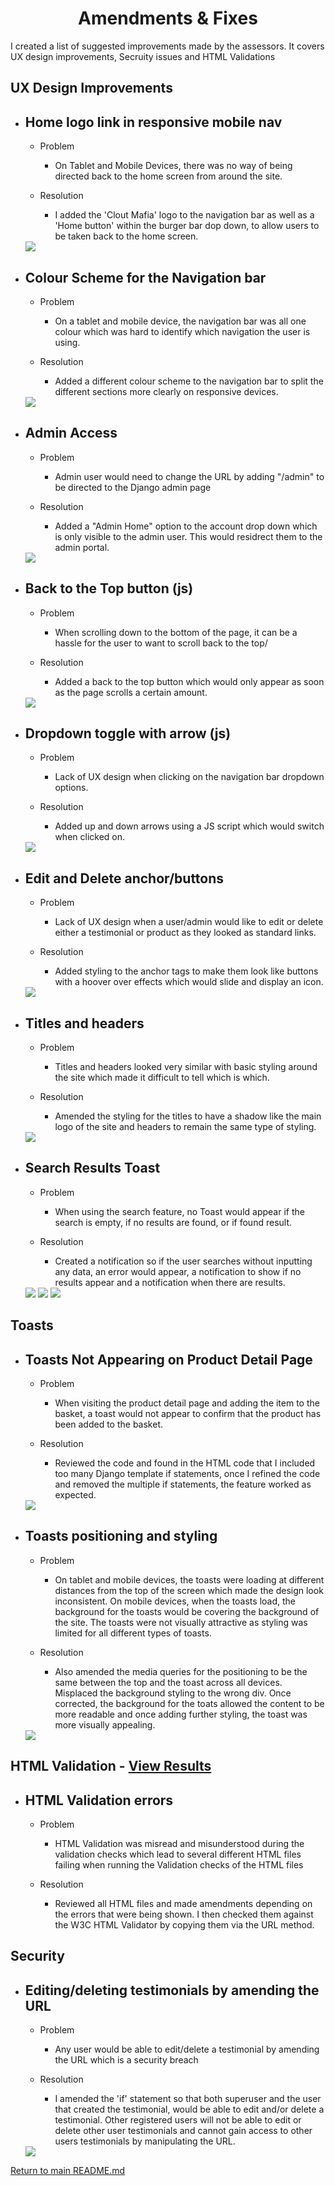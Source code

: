 <h1 align="center">Amendments & Fixes</h1>

I created a list of suggested improvements made by the assessors. It covers UX design improvements, Secruity issues and HTML Validations

## UX Design Improvements

- <h2> Home logo link in responsive mobile nav</h2>

    - Problem

        - On Tablet and Mobile Devices, there was no way of being directed back to the home screen from around the site.

    - Resolution

        - I added the 'Clout Mafia' logo to the navigation bar as well as a 'Home button' within the burger bar dop down, to allow users to be taken back to the home screen.

    <img src="../images/resubmission-images/resubmission1.png">

- <h2> Colour Scheme for the Navigation bar</h2>

    - Problem

        - On a tablet and mobile device, the navigation bar was all one colour which was hard to identify which navigation the user is using.

    - Resolution 

        - Added a different colour scheme to the navigation bar to split the different sections more clearly on responsive devices.

    <img src="../images/resubmission-images/resubmission2.png">

- <h2> Admin Access</h2>

    - Problem

        - Admin user would need to change the URL by adding "/admin" to be directed to the Django admin page

    - Resolution

        - Added a "Admin Home" option to the account drop down which is only visible to the admin user. This would residrect them to the admin portal.

    <img src="../images/resubmission-images/resubmission13.png">

- <h2> Back to the Top button (js)</h2>

    - Problem

        - When scrolling down to the bottom of the page, it can be a hassle for the user to want to scroll back to the top/

    - Resolution

        - Added a back to the top button which would only appear as soon as the page scrolls a certain amount.

    <img src="../images/resubmission-images/resubmission3.png">
    
- <h2> Dropdown toggle with arrow (js)</h2>

    - Problem

        - Lack of UX design when clicking on the navigation bar dropdown options.

    - Resolution

        - Added up and down arrows using a JS script which would switch when clicked on.
    
    <img src="../images/resubmission-images/resubmission4.png">

- <h2> Edit and Delete anchor/buttons </h2>

    - Problem

        - Lack of UX design when a user/admin would like to edit or delete either a testimonial or product as they looked as standard links.

    - Resolution

        - Added styling to the anchor tags to make them look like buttons with a hoover over effects which would slide and display an icon.

    <img src="../images/resubmission-images/resubmission5.png">

- <h2> Titles and headers </h2>

    - Problem

        - Titles and headers looked very similar with basic styling around the site which made it difficult to tell which is which.

    - Resolution 

        - Amended the styling for the titles to have a shadow like the main logo of the site and headers to remain the same type of styling.

    <img src="../images/resubmission-images/resubmission6.png">

- <h2> Search Results Toast </h2>

    - Problem

        - When using the search feature, no Toast would appear if the search is empty, if no results are found, or if found result.

    - Resolution

        - Created a notification so if the user searches without inputting any data, an error would appear, a notification to show if no results appear and a notification when there are results.
    
    <img src="../images/resubmission-images/resubmission7.png">
    <img src="../images/resubmission-images/resubmission9.png">
    <img src="../images/resubmission-images/resubmission8.png">

## Toasts

- <h2> Toasts Not Appearing on Product Detail Page </h2>

    - Problem

        - When visiting the product detail page and adding the item to the basket, a toast would not appear to confirm that the product has been added to the basket.

    - Resolution

        - Reviewed the code and found in the HTML code that I included too many Django template if statements, once I refined the code and removed the multiple if statements, the feature worked as expected. 

    <img src="../images/resubmission-images/resubmission10.png">

- <h2> Toasts positioning and styling </h2>

    - Problem

        - On tablet and mobile devices, the toasts were loading at different distances from the top of the screen which made the design look inconsistent. On mobile devices, when the toasts load, the background for the toasts would be covering the background of the site. The toasts were not visually attractive as styling was limited for all different types of toasts.

    - Resolution

        - Also amended the media queries for the positioning to be the same between the top and the toast across all devices. Misplaced the background styling to the wrong div. Once corrected, the background for the toats allowed the content to be more readable and once adding further styling, the toast was more visually appealing.

    <img src="../images/resubmission-images/resubmission11.png">

## HTML Validation - [View Results](https://github.com/adnanmuhtadi/milestone-project-4/blob/main/documentation/resubmission/html-validation.md)

- <h2> HTML Validation errors </h2>

    - Problem

        - HTML Validation was misread and misunderstood during the validation checks which lead to several different HTML files failing when running  the Validation checks of the HTML files
    
    - Resolution

        - Reviewed all HTML files and made amendments depending on the errors that were being shown. I then checked them against the W3C HTML Validator by copying them via the URL method.

## Security

- <h2> Editing/deleting testimonials by amending the URL  </h2>

    - Problem

        - Any user would be able to edit/delete a testimonial by amending the URL which is a security breach

    - Resolution

        - I amended the 'if' statement so that both superuser and the user that created the testimonial, would be able to edit and/or delete a testimonial. Other registered users will not be able to edit or delete other user testimonials and cannot gain access to other users testimonials by manipulating the URL.

    <img src="../images/resubmission-images/resubmission12.png">

[Return to main README.md](https://github.com/adnanmuhtadi/milestone-project-4)